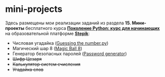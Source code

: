 # mini-projects

Здесь размещены мои реализации заданий из раздела **15. Мини-проекты** бесплатного курса [**Поколение Python: курс для начинающих**][1] на образовательной платформе [**Stepik**][2]:
* Числовая угадайка ([Guessing the number.py][3])
* Магический шар 8 ([Magic Ball 8][4])
* Генератор безопасных паролей ([Password generator][5])
* ~~Шифр Цезаря~~
* ~~Калькулятор систем счисления~~
* ~~Угадайка слов~~


[1]: https://stepik.org/course/58852/info
[2]: https://stepik.org
[3]: https://github.com/Andrei-Gu/mini-projects/blob/main/Guessing%20the%20number.py
[4]: https://github.com/Andrei-Gu/mini-projects/blob/main/Magic%20Ball%208.py
[5]: https://github.com/Andrei-Gu/mini-projects/blob/main/Password%20generator.py

